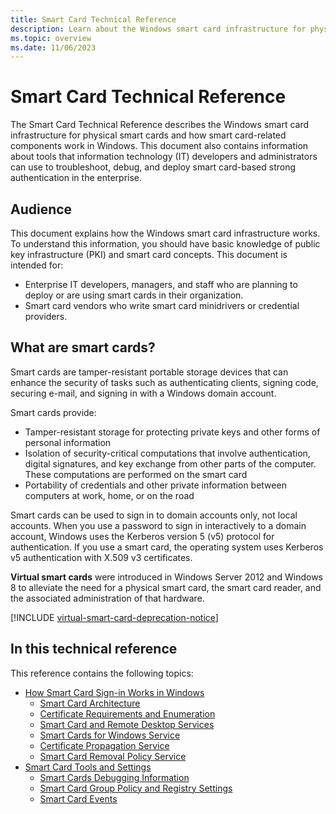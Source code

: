 ```yaml
---
title: Smart Card Technical Reference 
description: Learn about the Windows smart card infrastructure for physical smart cards, and how smart card-related components work in Windows.
ms.topic: overview
ms.date: 11/06/2023
---
```


# Smart Card Technical Reference

The Smart Card Technical Reference describes the Windows smart card infrastructure for physical smart cards and how smart card-related components work in Windows. This document also contains information about tools that information technology (IT) developers and administrators can use to troubleshoot, debug, and deploy smart card-based strong authentication in the enterprise.

## Audience

This document explains how the Windows smart card infrastructure works. To understand this information, you should have basic knowledge of public key infrastructure (PKI) and smart card concepts. This document is intended for:

- Enterprise IT developers, managers, and staff who are planning to deploy or are using smart cards in their organization.
- Smart card vendors who write smart card minidrivers or credential providers.

## What are smart cards?

Smart cards are tamper-resistant portable storage devices that can enhance the security of tasks such as authenticating clients, signing code, securing e-mail, and signing in with a Windows domain account.

Smart cards provide:

- Tamper-resistant storage for protecting private keys and other forms of personal information
- Isolation of security-critical computations that involve authentication, digital signatures, and key exchange from other parts of the computer. These computations are performed on the smart card
- Portability of credentials and other private information between computers at work, home, or on the road

Smart cards can be used to sign in to domain accounts only, not local accounts. When you use a password to sign in interactively to a domain account, Windows uses the Kerberos version 5 (v5) protocol for authentication. If you use a smart card, the operating system uses Kerberos v5 authentication with X.509 v3 certificates.

**Virtual smart cards** were introduced in Windows Server 2012 and Windows 8 to alleviate the need for a physical smart card, the smart card reader, and the associated administration of that hardware.

[!INCLUDE [virtual-smart-card-deprecation-notice](../../includes/virtual-smart-card-deprecation-notice.md)]

## In this technical reference

This reference contains the following topics:

- [How Smart Card Sign-in Works in Windows](smart-card-how-smart-card-sign-in-works-in-windows.md)
  - [Smart Card Architecture](smart-card-architecture.md)
  - [Certificate Requirements and Enumeration](smart-card-certificate-requirements-and-enumeration.md)
  - [Smart Card and Remote Desktop Services](smart-card-and-remote-desktop-services.md)
  - [Smart Cards for Windows Service](smart-card-smart-cards-for-windows-service.md)
  - [Certificate Propagation Service](smart-card-certificate-propagation-service.md)
  - [Smart Card Removal Policy Service](smart-card-removal-policy-service.md)
- [Smart Card Tools and Settings](smart-card-tools-and-settings.md)
  - [Smart Cards Debugging Information](smart-card-debugging-information.md)
  - [Smart Card Group Policy and Registry Settings](smart-card-group-policy-and-registry-settings.md)
  - [Smart Card Events](smart-card-events.md)

